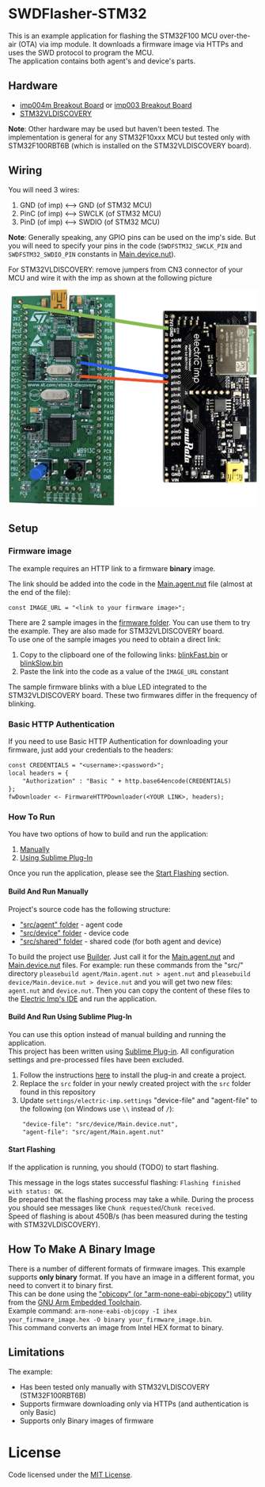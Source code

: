 # SWDFlasher-STM32 #

This is an example application for flashing the STM32F100 MCU over-the-air (OTA) via imp module. 
It downloads a firmware image via HTTPs and uses the SWD protocol to program the MCU. \
The application contains both agent's and device's parts.

## Hardware ##

- [imp004m Breakout Board](https://store.electricimp.com/products/imp004m-breakout-board?variant=33852062354) or [imp003 Breakout Board](https://store.electricimp.com/products/imp003-breakout-board?variant=31162918482)
- [STM32VLDISCOVERY](https://www.st.com/en/evaluation-tools/stm32vldiscovery.html)

**Note**: Other hardware may be used but haven't been tested. The implementation is general for any STM32F10xxx MCU but tested only with STM32F100RBT6B (which is installed on the STM32VLDISCOVERY board).

## Wiring ##

You will need 3 wires:
1) GND (of imp) <&mdash;> GND (of STM32 MCU)
2) PinC (of imp) <&mdash;> SWCLK (of STM32 MCU)
3) PinD (of imp) <&mdash;> SWDIO (of STM32 MCU)

**Note**: Generally speaking, any GPIO pins can be used on the imp's side. But you will need to specify your pins in the code (`SWDFSTM32_SWCLK_PIN` and `SWDFSTM32_SWDIO_PIN` constants in [Main.device.nut](./src/device/Main.device.nut)).

For STM32VLDISCOVERY: remove jumpers from CN3 connector of your MCU and wire it with the imp as shown at the following picture

![STM32VLDISCOVERY Wiring](./imgs/Wiring.png)

## Setup ##

### Firmware image ###

The example requires an HTTP link to a firmware **binary** image.

The link should be added into the code in the [Main.agent.nut](./src/agent/Main.agent.nut) file (almost at the end of the file):
```squirrel
const IMAGE_URL = "<link to your firmware image>";
```

There are 2 sample images in the [firmware folder](./firmware/). You can use them to try the example. They are also made for STM32VLDISCOVERY board. \
To use one of the sample images you need to obtain a direct link:
1. Copy to the clipboard one of the following links: [blinkFast.bin](./firmware/blinkFast.bin?raw=true) or [blinkSlow.bin](./firmware/blinkSlow.bin?raw=true)
1. Paste the link into the code as a value of the `IMAGE_URL` constant

The sample firmware blinks with a blue LED integrated to the STM32VLDISCOVERY board. These two firmwares differ in the frequency of blinking.

### Basic HTTP Authentication ###

If you need to use Basic HTTP Authentication for downloading your firmware, just add your credentials to the headers:
```squirrel
const CREDENTIALS = "<username>:<password>";
local headers = {
    "Authorization" : "Basic " + http.base64encode(CREDENTIALS)
};
fwDownloader <- FirmwareHTTPDownloader(<YOUR LINK>, headers);
```

### How To Run ###

You have two options of how to build and run the application:
1. [Manually](#build-and-run-manually)
1. [Using Sublime Plug-In](#build-and-run-using-sublime-plug-in)

Once you run the application, please see the [Start Flashing](#start-flashing) section.

#### Build And Run Manually ####

Project's source code has the following structure:
- ["src/agent" folder](./src/agent) - agent code
- ["src/device" folder](./src/device) - device code
- ["src/shared" folder](./src/shared) - shared code (for both agent and device)

To build the project use [Builder](https://github.com/electricimp/Builder). Just call it for the [Main.agent.nut](./src/agent/Main.agent.nut) and [Main.device.nut](./src/device/Main.device.nut) files.
For example: run these commands from the "src/" directory `pleasebuild agent/Main.agent.nut > agent.nut` and `pleasebuild device/Main.device.nut > device.nut` and you will get two new files: `agent.nut` and `device.nut`. Then you can copy the content of these files to the [Electric Imp's IDE](https://impcentral.electricimp.com/ide/) and run the application.

#### Build And Run Using Sublime Plug-In ####

You can use this option instead of manual building and running the application. \
This project has been written using [Sublime Plug-in](https://github.com/electricimp/ElectricImp-Sublime). All configuration settings and pre-processed files have been excluded.
1. Follow the instructions [here](https://github.com/electricimp/ElectricImp-Sublime#installation) to install the plug-in and create a project.
1. Replace the `src` folder in your newly created project with the `src` folder found in this repository
1. Update `settings/electric-imp.settings` "device-file" and "agent-file" to the following (on Windows use `\\` instead of `/`):

```
    "device-file": "src/device/Main.device.nut",
    "agent-file": "src/agent/Main.agent.nut"
```

#### Start Flashing ####

If the application is running, you should (TODO) to start flashing.

This message in the logs states successful flashing: `Flashing finished with status: OK`. \
Be prepared that the flashing process may take a while. During the process you should see messages like `Chunk requested`/`Chunk received`. \
Speed of flashing is about 450B/s (has been measured during the testing with STM32VLDISCOVERY).

## How To Make A Binary Image ##

There is a number of different formats of firmware images. This example supports **only binary** format. If you have an image in a different format, you need to convert it to binary first. \
This can be done using the ["objcopy" (or "arm-none-eabi-objcopy")](https://linux.die.net/man/1/objcopy) utility from the [
GNU Arm Embedded Toolchain](https://developer.arm.com/open-source/gnu-toolchain/gnu-rm). \
Example command: `arm-none-eabi-objcopy -I ihex your_firmware_image.hex -O binary your_firmware_image.bin`. \
This command converts an image from Intel HEX format to binary.

## Limitations ##

The example:
- Has been tested only manually with STM32VLDISCOVERY (STM32F100RBT6B)
- Supports firmware downloading only via HTTPs (and authentication is only Basic)
- Supports only Binary images of firmware

# License #

Code licensed under the [MIT License](./LICENSE).
